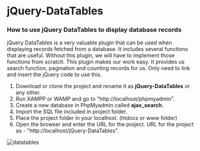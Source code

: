 # jQuery-DataTables

### How to use jQuery DataTables to display database records

jQuery DataTables is a very valuable plugin that can be used when displaying records fetched from a database. It includes several functions that are useful. Without this plugin, we will have to implement those functions from scratch. This plugin makes our work easy. It provides us search function, pagination and counting records for us. Only need to link and insert the jQuery code to use this.

1. Download or clone the project and rename it as **jQuery-DataTables** or any other.
2. Run XAMPP or WAMP and go to "http://localhost/phpmyadmin".
3. Create a new database in PhpMyadmin called **ajax_search**.
4. Import the SQL file included in project folder.
5. Place the project folder in your localhost. (htdocs or www folder)
6. Open the browser and enter the URL for the project. URL for the project as - "http://localhost/jQuery-DataTables".

![datatables](https://user-images.githubusercontent.com/23145752/34471486-154cba9e-ef71-11e7-9b32-330acc630a8e.png)


